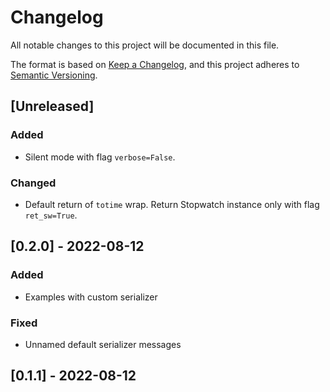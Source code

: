 # Changelog
All notable changes to this project will be documented in this file.

The format is based on [Keep a Changelog](https://keepachangelog.com/en/1.0.0/),
and this project adheres to [Semantic Versioning](https://semver.org/spec/v2.0.0.html).

## [Unreleased]

### Added 
- Silent mode with flag `verbose=False`.

### Changed 
- Default return of `totime` wrap. Return Stopwatch instance only with flag `ret_sw=True`.

## [0.2.0] - 2022-08-12

### Added
- Examples with custom serializer

### Fixed
- Unnamed default serializer messages


## [0.1.1] - 2022-08-12
